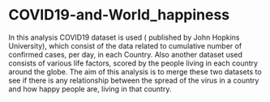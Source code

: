 # COVID19-and-World_happiness

In this analysis COVID19 dataset is used ( published by John Hopkins University), which consist of the data related to cumulative number of confirmed cases, per day, in each Country. Also another dataset used consists of various life factors, scored by the people living in each country around the globe. The aim of this analysis is to merge these two datasets to see if there is any relationship between the spread of the virus in a country and how happy people are, living in that country.
